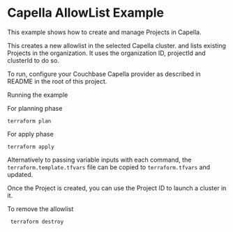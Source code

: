 # Capella AllowList Example

This example shows how to create and manage Projects in Capella.

This creates a new allowlist in the selected Capella cluster. and lists existing Projects in the organization. It uses the organization ID, projectId and clusterId to do so.

To run, configure your Couchbase Capella provider as described in README in the root of this project.

Running the example

For planning phase

```
terraform plan
```

For apply phase

```
terraform apply
```

Alternatively to passing variable inputs with each command, the `terraform.template.tfvars` file can be copied to `terraform.tfvars` and updated.

Once the Project is created, you can use the Project ID to launch a cluster in it.

To remove the allowlist

```
 terraform destroy
```
